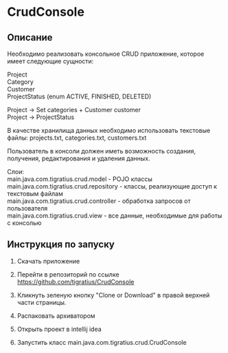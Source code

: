 # CrudConsole

## Описание

Необходимо реализовать консольное CRUD приложение, которое имеет следующие сущности: 

Project   
Category   
Customer  
ProjectStatus (enum ACTIVE, FINISHED, DELETED)  

Project -> Set<Category> categories + Customer customer   
Project -> ProjectStatus  

В качестве хранилища данных необходимо использовать текстовые файлы: 
projects.txt, categories.txt, customers.txt 

Пользователь в консоли должен иметь возможность создания, получения, редактирования и удаления данных. 

Слои:    
main.java.com.tigratius.crud.model - POJO клаcсы   
main.java.com.tigratius.crud.repository - классы, реализующие доступ к текстовым файлам  
main.java.com.tigratius.crud.controller - обработка запросов от пользователя   
main.java.com.tigratius.crud.view - все данные, необходимые для работы с консолью  

## Инструкция по запуску 

1) Скачать приложение 

2) Перейти в репозиторий по ссылке https://github.com/tigratius/CrudConsole 

3) Кликнуть зеленую кнопку "Clone or Download" в правой верхней части страницы. 

4) Распаковать архиватором 

5) Открыть проект в intellij idea 

6) Запустить класс main.java.com.tigratius.crud.CrudConsole
